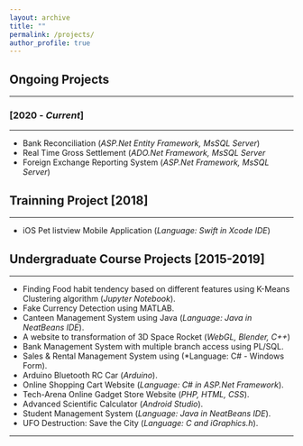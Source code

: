```yaml
---
layout: archive
title: ""
permalink: /projects/
author_profile: true
---
```


## Ongoing Projects
----------------

### [2020 - *Current*]
-----------
* Bank Reconciliation (*ASP.Net Entity Framework, MsSQL Server*)
* Real Time Gross Settlement (*ADO.Net Framework, MsSQL Server*
* Foreign Exchange Reporting System (*ASP.Net Framework, MsSQL Server*)


## Trainning Project [2018]
-----------
* iOS Pet listview Mobile Application (*Language: Swift in Xcode IDE*)

## Undergraduate Course Projects [2015-2019]
----------------
* Finding Food habit tendency based on different features using K-Means Clustering algorithm (*Jupyter Notebook*).
* Fake Currency Detection using MATLAB.
* Canteen Management System using Java (*Language: Java in NeatBeans IDE*).
* A website to transformation of 3D Space Rocket (*WebGL, Blender, C++*)
* Bank Management System with multiple branch access using PL/SQL.
* Sales & Rental Management System using (*Language: C# - Windows Form).
* Arduino Bluetooth RC Car (*Arduino*).
* Online Shopping Cart Website (*Language: C# in ASP.Net Framework*). 
* Tech-Arena Online Gadget Store Website (*PHP, HTML, CSS*).
* Advanced Scientific Calculator (*Android Studio*).
* Student Management System (*Language: Java in NeatBeans IDE*).
* UFO Destruction: Save the City (*Language: C and iGraphics.h*).

__________________________________________________
